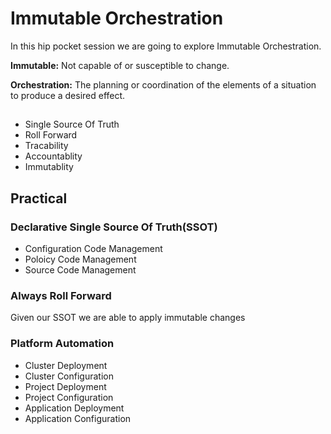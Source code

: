 # Immutable Orchestration

In this hip pocket session we are going to explore Immutable Orchestration.

**Immutable:** Not capable of or susceptible to change.

**Orchestration:** The planning or coordination of the elements of a situation to produce a desired effect.

## 

* Single Source Of Truth
* Roll Forward
* Tracability
* Accountablity
* Immutablity


## Practical

### Declarative Single Source Of Truth(SSOT)

* Configuration Code Management 
* Poloicy Code Management
* Source Code Management 

### Always Roll Forward
Given our SSOT we are able to apply immutable changes

### Platform Automation

* Cluster Deployment
* Cluster Configuration
* Project Deployment
* Project Configuration
* Application Deployment
* Application Configuration

